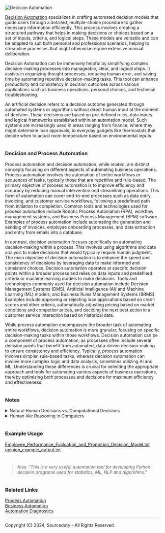 ![Decision Automation](https://github.com/sourceduty/Decision_Automation/assets/123030236/9bfbf1fe-9143-4133-a619-c6c6a895053d)

[Decision Automation](https://chat.openai.com/g/g-yu3DyIRMI-decision-automation) specializes in crafting automated decision models that guide users through a detailed, multiple-choice procedure to gather necessary information efficiently. This process involves creating a structured pathway that helps in making decisions or choices based on a set of inputs, criteria, and logical steps. These models are versatile and can be adapted to suit both personal and professional scenarios, helping to streamline processes that might otherwise require extensive manual deliberation.

Decision Automation can be immensely helpful by simplifying complex decision-making processes into manageable, clear, and logical steps. It assists in organizing thought processes, reducing human error, and saving time by automating repetitive decision-making tasks. This tool can enhance productivity and consistency in decision outcomes across various applications such as business operations, personal choices, and technical troubleshooting.

An artificial decision refers to a decision outcome generated through automated systems or algorithms without direct human input at the moment of decision. These decisions are based on pre-defined rules, data inputs, and logical frameworks established within an automation model. Such systems are increasingly used in areas ranging from finance, where they might determine loan approvals, to everyday gadgets like thermostats that decide when to adjust room temperature based on environmental inputs.

#
### Decision and Process Automation

Process automation and decision automation, while related, are distinct concepts focusing on different aspects of automating business operations. Process automation involves the automation of entire workflows or sequences of tasks, typically those that are repetitive and rule-based. The primary objective of process automation is to improve efficiency and accuracy by reducing manual intervention and streamlining operations. This form of automation can cover end-to-end processes such as data entry, invoicing, and customer service workflows, following a predefined path from initiation to completion. Common tools and technologies used for process automation include Robotic Process Automation (RPA), workflow management systems, and Business Process Management (BPM) software. Examples of process automation include automating the generation and sending of invoices, employee onboarding processes, and data extraction and entry from emails into a database.

In contrast, decision automation focuses specifically on automating decision-making within a process. This involves using algorithms and data analysis to make decisions that would typically require human judgment. The main objective of decision automation is to enhance the speed and consistency of decisions by leveraging data to make informed and consistent choices. Decision automation operates at specific decision points within a broader process and relies on data inputs and predefined criteria or machine learning models to make decisions. Tools and technologies commonly used for decision automation include Decision Management Systems (DMS), Artificial Intelligence (AI) and Machine Learning (ML) models, and Business Rules Management Systems (BRMS). Examples include approving or rejecting loan applications based on credit scores and other criteria, automatically adjusting pricing based on market conditions and competitor prices, and deciding the next best action in a customer service interaction based on historical data.

While process automation encompasses the broader task of automating entire workflows, decision automation is more granular, focusing on specific decision-making tasks within those workflows. Decision automation can be a component of process automation, as processes often include several decision points that benefit from automated, data-driven decision-making to ensure consistency and efficiency. Typically, process automation involves simpler, rule-based tasks, whereas decision automation can involve more complex logic and data analysis, sometimes utilizing AI and ML. Understanding these differences is crucial for selecting the appropriate approach and tools for automating various aspects of business operations, thereby optimizing both processes and decisions for maximum efficiency and effectiveness.

#
### Notes

<details><summary>Natural Human Decisions vs. Computational Decisions</summary>
<br>

### Natural Human Decisions:

Emotion and Intuition:

Influence: Human decisions are often influenced by emotions, intuition, and personal experiences.
Advantage: This allows for quick, gut-feeling decisions that can be effective in uncertain or high-stakes situations.
Disadvantage: Emotions can sometimes cloud judgment, leading to biased or irrational decisions.

Cognitive Biases:

Influence: Humans are prone to cognitive biases such as confirmation bias, anchoring, and availability heuristic.
Advantage: These biases can sometimes lead to fast and frugal heuristics that work well in everyday contexts.
Disadvantage: Biases can result in systematic errors and suboptimal decisions.

Contextual Understanding:

Influence: Humans can understand and interpret complex, nuanced contexts and social cues.
Advantage: This enables better handling of ambiguous or socially complex situations.
Disadvantage: It can be challenging to consistently and objectively analyze every detail due to the subjective nature of human interpretation.

Learning and Adaptability:

Influence: Humans learn from past experiences and adapt their decision-making processes over time.
Advantage: This ability to generalize from a few experiences to broader situations can be highly effective.
Disadvantage: Learning can be slow, and humans may resist changing deeply ingrained habits or beliefs.

### Computational Decisions:

Data-Driven Analysis:

Influence: Computational decisions are based on data and algorithms.
Advantage: This allows for the processing of vast amounts of information and identification of patterns that may be invisible to humans.
Disadvantage: The quality of the decision depends heavily on the quality and completeness of the data.

Consistency and Objectivity:

Influence: Algorithms make decisions based on predefined rules and logic, leading to consistent and objective outcomes.
Advantage: This removes emotional and subjective biases, ensuring repeatability and reliability.
Disadvantage: Algorithms can lack flexibility and may fail to account for nuances that fall outside the data or the programmed logic.

Scalability:

Influence: Computational systems can scale to handle complex and large-scale problems beyond human capability.
Advantage: This enables solving problems that require processing power and speed, such as real-time financial trading or climate modeling.
Disadvantage: Scaling issues may arise with the complexity of algorithms and the need for substantial computational resources.

Learning and Improvement:

Influence: Machine learning algorithms can improve over time through exposure to new data.
Advantage: They can identify patterns and make more accurate predictions as they learn from more data.
Disadvantage: Overfitting to specific datasets or lack of generalizability can be issues, and the learning process can sometimes be opaque (the "black box" problem).

Summary:

Human Decisions: Characterized by emotional and intuitive elements, contextual understanding, and the influence of cognitive biases. Humans excel in situations requiring empathy, creativity, and moral judgments but may struggle with consistency and objectivity.
Computational Decisions: Driven by data and algorithms, offering consistency, scalability, and objectivity. They are effective in handling large-scale, complex problems but can lack the flexibility and nuanced understanding inherent in human cognition.

Both human and computational decision-making processes have their strengths and weaknesses. In practice, the best outcomes often come from leveraging the strengths of both, using computational tools to enhance human decision-making capabilities.

<br>
</details>

<details><summary>Human-like Reasoning in Computers</summary>
<br>

Human decision-making inspires decisions in computers through various methodologies and principles that emulate human-like reasoning. One fundamental approach is rule-based systems, which reflect how humans often make decisions based on a set of rules or guidelines learned through experience. In computers, rule-based systems, or expert systems, use predefined rules derived from extensive domain knowledge to make decisions, ensuring consistency and reliability in outcomes.

Machine learning (ML) is another key area where human decision-making processes are mirrored. Just as humans learn from past experiences and adapt their decisions, machine learning algorithms enable computers to learn from data and improve their performance over time. Techniques such as supervised learning, unsupervised learning, and reinforcement learning allow computers to make predictions or decisions by identifying patterns in data, much like humans do.

Neural networks offer a more direct analogy to human brain function. The human brain, with its interconnected neurons, processes information and makes decisions in a complex yet efficient manner. Artificial neural networks (ANNs) mimic this structure and function, enabling deep learning, a subset of ML, to model intricate patterns and decision processes, thereby enhancing the computer’s ability to tackle complex tasks.

Fuzzy logic allows computers to handle situations with imprecise or uncertain information, similar to how humans often make decisions in ambiguous contexts. Instead of relying on binary true/false logic, fuzzy logic reasons with degrees of truth, making it particularly useful in control systems and other decision-making processes where input data is not clear-cut.

Genetic algorithms draw inspiration from human evolution and natural selection to find optimal solutions over generations. By employing evolutionary principles such as selection, crossover, and mutation, these algorithms evolve solutions over successive generations, improving their performance in solving optimization problems.

Heuristic methods provide practical solutions to complex problems when exact solutions are not feasible. Humans frequently use heuristics, or rules of thumb, to make quick and efficient decisions in complicated situations. Similarly, heuristic algorithms in computers offer approximate solutions that are often good enough for practical purposes, such as in search algorithms and optimization techniques.

Cognitive computing aims to simulate human thought processes in a computerized model, reflecting the human abilities of perception, reasoning, and problem-solving. Systems like IBM Watson utilize natural language processing, sentiment analysis, and other AI technologies to process information and make decisions in a manner akin to human cognition.

Bayesian networks model human decision-making under uncertainty by assessing probabilities and making decisions based on likelihoods and beliefs. These probabilistic models represent a set of variables and their conditional dependencies, allowing computers to reason with incomplete information and make informed decisions.

Reinforcement learning is inspired by the human learning process of trial and error, where feedback from the environment guides future actions. In computers, reinforcement learning algorithms enable learning through interactions with the environment, with rewards or penalties shaping the decision-making process. This approach is highly effective in applications such as robotics, game playing, and autonomous systems.

Finally, case-based reasoning systems emulate the human ability to solve new problems by recalling and adapting solutions from similar past experiences. By maintaining a library of past cases, these systems can address new problems by finding similar cases and adapting their solutions to the current context, enhancing the computer’s problem-solving capabilities.

These methodologies demonstrate how computers can be designed to emulate human decision-making processes, leveraging various aspects of human cognition and learning to enhance their decision-making capabilities.

<br>
</details>

#
### Example Usage

[Employee_Performance_Evaluation_and_Promotion_Decision_Model.txt](https://github.com/sourceduty/Decision_Automation/files/15380654/Employee_Performance_Evaluation_and_Promotion_Decision_Model.txt)
<br>
[opinion_example_output.txt](https://github.com/sourceduty/Decision_Automation/files/15440213/opinion_example_output.txt)

#

> Alex: *"This is a very useful automation tool for developing Python decision programs used for statistics, ML, NLP and algorithms."*

#
### Related Links

[Process Automation](https://github.com/sourceduty/Process_Automation)
<br>
[Business Automation](https://github.com/sourceduty/Business_Automation)
<br>
[Automation Diagnostics](https://chat.openai.com/g/g-gWvEGpNAa-automation-diagnostics)

***
Copyright (C) 2024, Sourceduty - All Rights Reserved.
